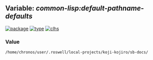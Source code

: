 ## Variable: ***common-lisp:*default-pathname-defaults****
[![package](https://img.shields.io/badge/Package-COMMON--LISP-5f9ea0.svg?style=social&colorA=999999)](../) [![type](https://img.shields.io/badge/Type-Variable-5f9ea0.svg?style=social&colorA=999999)](../#variable) [![clhs](https://img.shields.io/badge/CLHS-*DEFAULT--PATHNAME--DEFAULTS*-5f9ea0.svg?style=social&colorA=999999)](http://www.lispworks.com/documentation/HyperSpec/Body/v_defaul.htm) 
### Value
```
/home/chronos/user/.roswell/local-projects/koji-kojiro/sb-docs/
```
